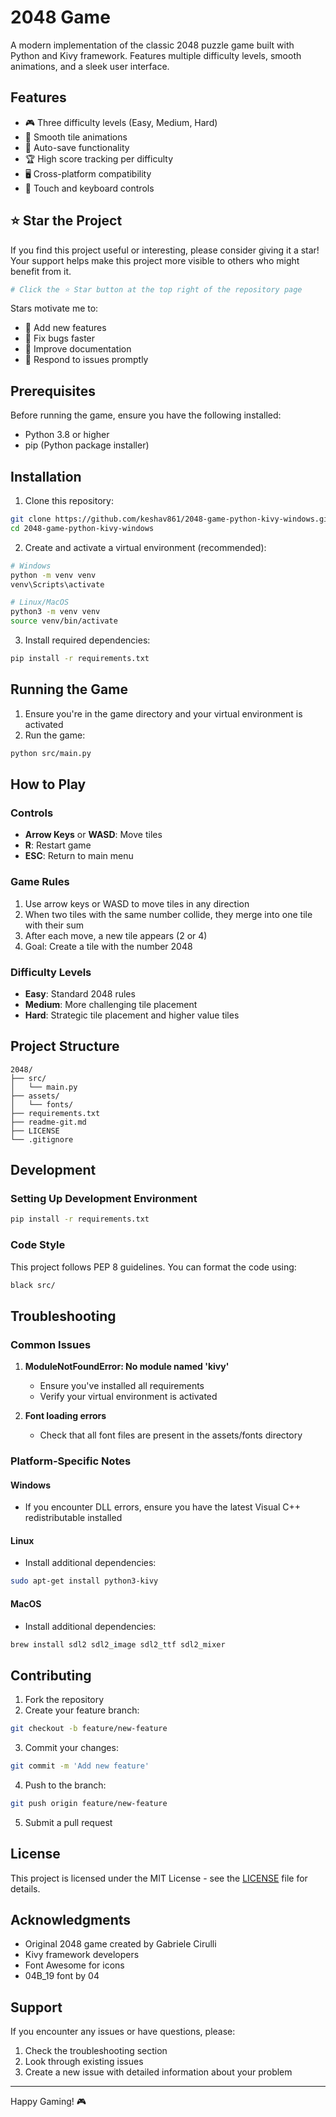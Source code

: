 # 2048 Game

A modern implementation of the classic 2048 puzzle game built with Python and Kivy framework. Features multiple difficulty levels, smooth animations, and a sleek user interface.

## Features

- 🎮 Three difficulty levels (Easy, Medium, Hard)
- 🎯 Smooth tile animations
- 💾 Auto-save functionality
- 🏆 High score tracking per difficulty
- 🖥️ Cross-platform compatibility
- 📱 Touch and keyboard controls

## ⭐ Star the Project

If you find this project useful or interesting, please consider giving it a star! Your support helps make this project more visible to others who might benefit from it.

```bash
# Click the ⭐ Star button at the top right of the repository page
```

Stars motivate me to:
- 🚀 Add new features
- 🐛 Fix bugs faster
- 📝 Improve documentation
- 🤝 Respond to issues promptly

## Prerequisites

Before running the game, ensure you have the following installed:
- Python 3.8 or higher
- pip (Python package installer)

## Installation

1. Clone this repository:
```bash
git clone https://github.com/keshav861/2048-game-python-kivy-windows.git
cd 2048-game-python-kivy-windows
```

2. Create and activate a virtual environment (recommended):
```bash
# Windows
python -m venv venv
venv\Scripts\activate

# Linux/MacOS
python3 -m venv venv
source venv/bin/activate
```

3. Install required dependencies:
```bash
pip install -r requirements.txt
```

## Running the Game

1. Ensure you're in the game directory and your virtual environment is activated
2. Run the game:
```bash
python src/main.py
```

## How to Play

### Controls
- **Arrow Keys** or **WASD**: Move tiles
- **R**: Restart game
- **ESC**: Return to main menu

### Game Rules
1. Use arrow keys or WASD to move tiles in any direction
2. When two tiles with the same number collide, they merge into one tile with their sum
3. After each move, a new tile appears (2 or 4)
4. Goal: Create a tile with the number 2048

### Difficulty Levels
- **Easy**: Standard 2048 rules
- **Medium**: More challenging tile placement
- **Hard**: Strategic tile placement and higher value tiles

## Project Structure
```
2048/
├── src/
│   └── main.py
├── assets/
│   └── fonts/
├── requirements.txt
├── readme-git.md
├── LICENSE
└── .gitignore
```

## Development

### Setting Up Development Environment
```bash
pip install -r requirements.txt
```

### Code Style
This project follows PEP 8 guidelines. You can format the code using:
```bash
black src/
```

## Troubleshooting

### Common Issues
1. **ModuleNotFoundError: No module named 'kivy'**
   - Ensure you've installed all requirements
   - Verify your virtual environment is activated

2. **Font loading errors**
   - Check that all font files are present in the assets/fonts directory

### Platform-Specific Notes

#### Windows
- If you encounter DLL errors, ensure you have the latest Visual C++ redistributable installed

#### Linux
- Install additional dependencies:
```bash
sudo apt-get install python3-kivy
```

#### MacOS
- Install additional dependencies:
```bash
brew install sdl2 sdl2_image sdl2_ttf sdl2_mixer
```

## Contributing

1. Fork the repository
2. Create your feature branch:
```bash
git checkout -b feature/new-feature
```
3. Commit your changes:
```bash
git commit -m 'Add new feature'
```
4. Push to the branch:
```bash
git push origin feature/new-feature
```
5. Submit a pull request

## License

This project is licensed under the MIT License - see the [LICENSE](LICENSE) file for details.

## Acknowledgments

- Original 2048 game created by Gabriele Cirulli
- Kivy framework developers
- Font Awesome for icons
- 04B_19 font by 04

## Support

If you encounter any issues or have questions, please:
1. Check the troubleshooting section
2. Look through existing issues
3. Create a new issue with detailed information about your problem

---
Happy Gaming! 🎮
